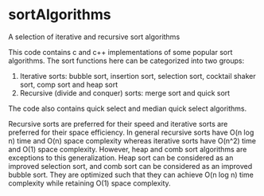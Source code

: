 # sortAlgorithms
A selection of iterative and recursive sort algorithms

This code contains c and c++ implementations of some popular sort algorithms. 
The sort functions here can be categorized into two groups: 
1) Iterative sorts: bubble sort, insertion sort, selection sort, cocktail shaker sort, comp sort and heap sort
2) Recursive (divide and conquer) sorts: merge sort and quick sort

The code also contains quick select and median quick select algorithms.

Recursive sorts are preferred for their speed and iterative sorts are preferred for their space efficiency.
In general recursive sorts have O(n log n) time and O(n) space complexity whereas iterative sorts have O(n^2) time and O(1) space complexity.
However, heap and comb sort algorithms are exceptions to this generalization. Heap sort can be considered as an improved selection sort, and comb sort can be considered as an improved bubble sort. They are optimized such that they can achieve O(n log n) time complexity while retaining O(1) space complexity.


